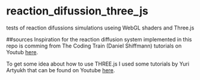 # reaction_difussion_three_js
tests of reaction difussions simulations useing WebGL shaders and Three.js

##sources
Inspiration for the reaction diffusion system implemented in this repo is comming from The Coding Train (Daniel Shiffmann) tutorials on Youtub [here](https://www.youtube.com/watch?v=BV9ny785UNc). 

To get some idea about how to use THREE.js I used some tutorials by Yuri Artyukh that can be found on Youtube [here](https://www.youtube.com/user/flintyara). 
